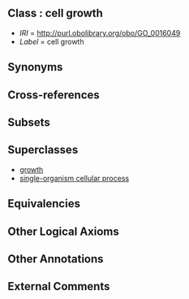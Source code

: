 
## Class : cell growth

 * *IRI* = http://purl.obolibrary.org/obo/GO_0016049
 * *Label* = cell growth

## Synonyms


## Cross-references


## Subsets


## Superclasses

 * [growth](../../GO/07/GO_0040007.md)
 * [single-organism cellular process](../../GO/63/GO_0044763.md)

## Equivalencies


## Other Logical Axioms


## Other Annotations


## External Comments


